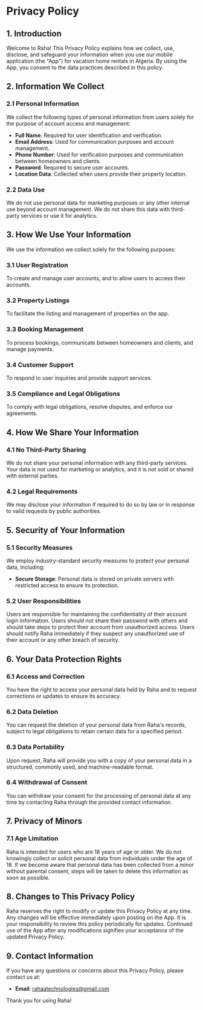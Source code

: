 # Privacy Policy

## 1. Introduction

Welcome to Raha! This Privacy Policy explains how we collect, use, disclose, and safeguard your information when you use our mobile application (the "App") for vacation home rentals in Algeria. By using the App, you consent to the data practices described in this policy.

## 2. Information We Collect

### 2.1 Personal Information

We collect the following types of personal information from users solely for the purpose of account access and management:

- **Full Name**: Required for user identification and verification.
- **Email Address**: Used for communication purposes and account management.
- **Phone Number**: Used for verification purposes and communication between homeowners and clients.
- **Password**: Required to secure user accounts.
- **Location Data**: Collected when users provide their property location.

### 2.2 Data Use

We do not use personal data for marketing purposes or any other internal use beyond account management. We do not share this data with third-party services or use it for analytics.

## 3. How We Use Your Information

We use the information we collect solely for the following purposes:

### 3.1 User Registration

To create and manage user accounts, and to allow users to access their accounts.

### 3.2 Property Listings

To facilitate the listing and management of properties on the app.

### 3.3 Booking Management

To process bookings, communicate between homeowners and clients, and manage payments.

### 3.4 Customer Support

To respond to user inquiries and provide support services.

### 3.5 Compliance and Legal Obligations

To comply with legal obligations, resolve disputes, and enforce our agreements.

## 4. How We Share Your Information

### 4.1 No Third-Party Sharing

We do not share your personal information with any third-party services. Your data is not used for marketing or analytics, and it is not sold or shared with external parties.

### 4.2 Legal Requirements

We may disclose your information if required to do so by law or in response to valid requests by public authorities.

## 5. Security of Your Information

### 5.1 Security Measures

We employ industry-standard security measures to protect your personal data, including:

- **Secure Storage**: Personal data is stored on private servers with restricted access to ensure its protection.

### 5.2 User Responsibilities

Users are responsible for maintaining the confidentiality of their account login information. Users should not share their password with others and should take steps to protect their account from unauthorized access. Users should notify Raha immediately if they suspect any unauthorized use of their account or any other breach of security.

## 6. Your Data Protection Rights

### 6.1 Access and Correction

You have the right to access your personal data held by Raha and to request corrections or updates to ensure its accuracy.

### 6.2 Data Deletion

You can request the deletion of your personal data from Raha's records, subject to legal obligations to retain certain data for a specified period.

### 6.3 Data Portability

Upon request, Raha will provide you with a copy of your personal data in a structured, commonly used, and machine-readable format.

### 6.4 Withdrawal of Consent

You can withdraw your consent for the processing of personal data at any time by contacting Raha through the provided contact information.

## 7. Privacy of Minors

### 7.1 Age Limitation

Raha is intended for users who are 18 years of age or older. We do not knowingly collect or solicit personal data from individuals under the age of 18. If we become aware that personal data has been collected from a minor without parental consent, steps will be taken to delete this information as soon as possible.

## 8. Changes to This Privacy Policy

Raha reserves the right to modify or update this Privacy Policy at any time. Any changes will be effective immediately upon posting on the App. It is your responsibility to review this policy periodically for updates. Continued use of the App after any modifications signifies your acceptance of the updated Privacy Policy.

## 9. Contact Information

If you have any questions or concerns about this Privacy Policy, please contact us at:

- **Email**: [rahaatechnologies@gmail.com](mailto:rahaatechnologies@gmail.com)

Thank you for using Raha!
